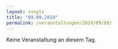 ```yaml
---
layout: single
title: "09.09.2019"
permalink: /veranstaltungen/2019/09/09/
---
```


Keine Veranstaltung an diesem Tag.
